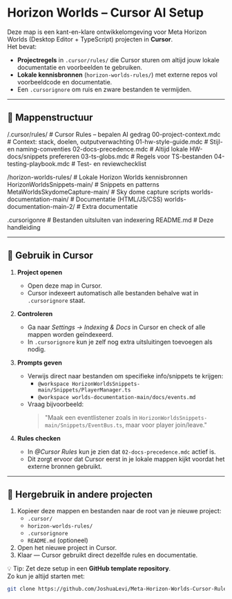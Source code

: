 # Horizon Worlds – Cursor AI Setup

Deze map is een kant-en-klare ontwikkelomgeving voor Meta Horizon Worlds (Desktop Editor + TypeScript) projecten in **Cursor**.  
Het bevat:
- **Projectregels** in `.cursor/rules/` die Cursor sturen om altijd jouw lokale documentatie en voorbeelden te gebruiken.
- **Lokale kennisbronnen** (`horizon-worlds-rules/`) met externe repos vol voorbeeldcode en documentatie.
- Een `.cursorignore` om ruis en zware bestanden te vermijden.

---

## 📂 Mappenstructuur
/.cursor/rules/                      # Cursor Rules – bepalen AI gedrag
00-project-context.mdc              # Context: stack, doelen, outputverwachting
01-hw-style-guide.mdc               # Stijl- en naming-conventies
02-docs-precedence.mdc              # Altijd lokale HW-docs/snippets prefereren
03-ts-globs.mdc                     # Regels voor TS-bestanden
04-testing-playbook.mdc             # Test- en reviewchecklist

/horizon-worlds-rules/                # Lokale Horizon Worlds kennisbronnen
HorizonWorldsSnippets-main/         # Snippets en patterns
MetaWorldsSkydomeCapture-main/      # Sky dome capture scripts
worlds-documentation-main/          # Documentatie (HTML/JS/CSS)
worlds-documentation-main-2/        # Extra documentatie

.cursorigonre                         # Bestanden uitsluiten van indexering
README.md                             # Deze handleiding

---

## 🚀 Gebruik in Cursor

1. **Project openen**
   - Open deze map in Cursor.
   - Cursor indexeert automatisch alle bestanden behalve wat in `.cursorignore` staat.

2. **Controleren**
   - Ga naar *Settings → Indexing & Docs* in Cursor en check of alle mappen worden geïndexeerd.
   - In `.cursorignore` kun je zelf nog extra uitsluitingen toevoegen als nodig.

3. **Prompts geven**
   - Verwijs direct naar bestanden om specifieke info/snippets te krijgen:
     - `@workspace HorizonWorldsSnippets-main/Snippets/PlayerManager.ts`
     - `@workspace worlds-documentation-main/docs/events.md`
   - Vraag bijvoorbeeld:
     > "Maak een eventlistener zoals in `HorizonWorldsSnippets-main/Snippets/EventBus.ts`, maar voor player join/leave."

4. **Rules checken**
   - In *@Cursor Rules* kun je zien dat `02-docs-precedence.mdc` actief is.
   - Dit zorgt ervoor dat Cursor eerst in je lokale mappen kijkt voordat het externe bronnen gebruikt.

---

## 🔄 Hergebruik in andere projecten

1. Kopieer deze mappen en bestanden naar de root van je nieuwe project:
   - `.cursor/`
   - `horizon-worlds-rules/`
   - `.cursorignore`
   - `README.md` (optioneel)
2. Open het nieuwe project in Cursor.
3. Klaar — Cursor gebruikt direct dezelfde rules en documentatie.

💡 Tip: Zet deze setup in een **GitHub template repository**.  
Zo kun je altijd starten met:
```bash
git clone https://github.com/JoshuaLevi/Meta-Horizon-Worlds-Cursor-Rules.git my-horizon-world